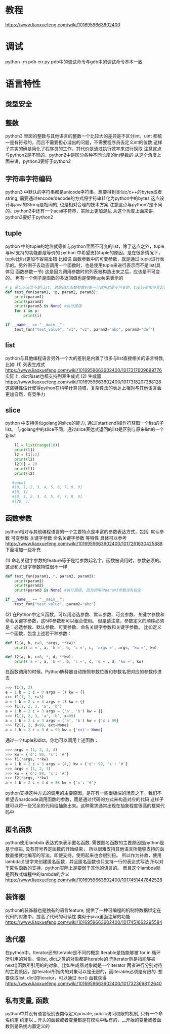 # 教程 
https://www.liaoxuefeng.com/wiki/1016959663602400

# 调试
python -m pdb err.py
pdb中的调试命令与gdb中的调试命令基本一致

# 语言特性
## 类型安全

## 整数
python3 里面的整数与其他语言的整数一个比较大的差异是不区分int，uint
都统一是有符号的，而且不需要担心溢出的问题，不需要程序员去定义int的位数
这样子其实的确是简化了程序员的工作，其代价是通过执行效率来进行换取
注意这点与python2是不同的。python2中是区分各种不同长度的int整数的
从这个角度上面来讲，python3要好于python2

## 字符串字符编码
python3 中默认的字符串都是unicode字符串。想要得到类似c/c++的bytes或者string,
需要通过encode/decode的方式将字符串转化为python中的bytes
这点设计与java的String是相同的, 也是相对合理的技术方案
注意这点与python2是不同的。python2中还有一个acsii字符串，实际上更加混乱
从这个角度上面来讲，python3要好于python2

## tuple
python 中的tuple的地位就等价与python里面不可变的list，除了这点之外，tuple与list支持的功能都是等价的
python 中希望支持tuple的原因，是在很多情况下，tuple比list更加不容易出错
比如说 函数参数中的可变参数，就是通过 tuple进行表示的。另外例子去动态调用一个函数时，也是使用tuple来进行表示而不是list(具体见 函数参数一节)
这是因为调用参数时的列表被构造出来之后，应该是不可变的。
再有一个例子是函数的多返回值也是使用tuple来表示的
```python
# p 是tuple而不是list. 这是因为函数参数列表一旦调用就是不可变的，tuple更加符合起语义
def test_fun(param1, *p, param2, param3):
    print(param1)
    print(param2)
    print(param3 is None) #执行报错
    for i in p:
        print(i)

if __name__ == "__main__":
    test_fun("test_value", "v1", "v2", param2="abc", param3="def")
```
## list
python与其他编程语言另外一个大的差别是内置了很多与list直接相关的语言特性, 比如:
(1) 列表生成式
  https://www.liaoxuefeng.com/wiki/1016959663602400/1017317609699776
实际上, dict和set也都支持列表生成式
(2) 生成器
  https://www.liaoxuefeng.com/wiki/1016959663602400/1017318207388128
这些特性估计使得python在科学计算领域，复杂算法的表达上相对与其他语言会更加自然，有竞争力

## slice
python 中支持类似golang的slice的能力, 通过[start:end]操作符获取一个list的子list。
与golang中的slice不同，通过slice表达式返回的list是区别与原来list的一个新list
``` python
    l1 = list(range(10))
    print(l1)   
    l2 = l1[:2]
    print(l2)
    l2[0] = 20
    print(l1)
    print(l2)

   #ouput
   #[0, 1, 2, 3, 4, 5, 6, 7, 8, 9]
   #[0, 1]
   #[0, 1, 2, 3, 4, 5, 6, 7, 8, 9]
   #[20, 1]
```

## 函数参数
python相对与其他编程语言的一个主要特点是丰富的参数表达方式，包括:
  默认参数
  可变参数
  关键字参数
  命名关键字参数
等特性
具体可以参考
https://www.liaoxuefeng.com/wiki/1016959663602400/1017261630425888
下面增加一些补充

(1) 命名关键字参数的feature等于是给参数起名字，函数被调用时，参数必须的。这点和关键字参数特性很不一样
```python
def test_fun(param1, *, param2, param3):
    print(param1)
    print(param2)
    print(param3 is None) #执行报错, 因为调用时param3参数没有指定

if __name__ == "__main__":
    test_fun("test_value", param2="abc")
```
(2) 在Python中定义函数，可以用必选参数、默认参数、可变参数、关键字参数和命名关键字参数，这5种参数都可以组合使用。
    但是请注意，参数定义的顺序必须是：必选参数、默认参数、可变参数、命名关键字参数和关键字参数。
比如定义一个函数，包含上述若干种参数：

```python
def f1(a, b, c=0, *args, **kw):
    print('a =', a, 'b =', b, 'c =', c, 'args =', args, 'kw =', kw)

def f2(a, b, c=0, *, d, **kw):
    print('a =', a, 'b =', b, 'c =', c, 'd =', d, 'kw =', kw)
```
在函数调用的时候，Python解释器自动按照参数位置和参数名把对应的参数传进去

```python
>>> f1(1, 2)
a = 1 b = 2 c = 0 args = () kw = {}
>>> f1(1, 2, c=3)
a = 1 b = 2 c = 3 args = () kw = {}
>>> f1(1, 2, 3, 'a', 'b')
a = 1 b = 2 c = 3 args = ('a', 'b') kw = {}
>>> f1(1, 2, 3, 'a', 'b', x=99)
a = 1 b = 2 c = 3 args = ('a', 'b') kw = {'x': 99}
>>> f2(1, 2, d=99, ext=None)
a = 1 b = 2 c = 0 d = 99 kw = {'ext': None}
```
通过一个tuple和dict，你也可以调用上述函数：
```python
>>> args = (1, 2, 3, 4)
>>> kw = {'d': 99, 'x': '#'}
>>> f1(*args, **kw)
a = 1 b = 2 c = 3 args = (4,) kw = {'d': 99, 'x': '#'}
>>> args = (1, 2, 3)
>>> kw = {'d': 88, 'x': '#'}
>>> f2(*args, **kw)
a = 1 b = 2 c = 3 d = 88 kw = {'x': '#'}
```
python支持这种方式的调用的主要原因，是在有一些很极端的场景之下，我们不希望去hardcode调用函数的参数，而是通过代码的方式来构造对应的代码
这样子就可以将一些冗余的代码给抽象出来。这种需求通常出现在抽象程度很高的框架代码中

## 匿名函数
python使用lambda 表达式来表示匿名函数. 需要匿名函数的主要原因是python是基于缩进, 没有符号界定函数的开始结束，
所以很难支持其他语言所能够支持的函数直接就地编写的写法。即使支持，使用起来也会很别扭。
所以作为补救，使用lambda关键字来创建匿名函数，并且匿名函数也只支持一行的表达式写法
所以对于匿名函数的支持，python实际上是要弱于其他的语言的。
而且这个lambda就是函数式编程中的lambda的含义
https://www.liaoxuefeng.com/wiki/1016959663602400/1017451447842528

## 装饰器
python的装饰器也是独有的语言feature, 提供了一种可编程的机制将数据绑定在代码的对象中，提高了代码的可读性
类似于java里面注解的功能
https://www.liaoxuefeng.com/wiki/1016959663602400/1017451662295584

## 迭代器
在python中，Iterator还有Iterable是不同的概念
Iterable是指能够被 for in 循环所引用的对象。像list, dict之类的对象都是Iterable的
而Iterator则是指能够被next()函数所引用的的对象。比如生成器对象就是一个Iterator
两者进行分别对待的主要原因，是Iterator所指向的对象可以是无限的，而Iterable必须是有限的.
想要获取list, dict的Iterator，可以通过 iter() 函数获得
https://www.liaoxuefeng.com/wiki/1016959663602400/1017323698112640

## 私有变量, 函数
python中并没有语言级别去类似定义private, public访问权限的机制, 只有一个命名约定
约定以 _ 开头的函数或者变量都是在模块中私有的，__开始的变量或者函数则是系统内置定义的
